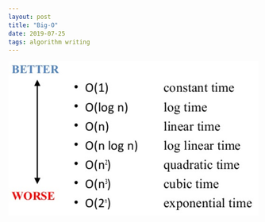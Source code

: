```yaml
---
layout: post
title: "Big-O"
date: 2019-07-25
tags: algorithm writing
---
```

![image](/assets/images/posts/2019-07-25-big-o.PNG)
